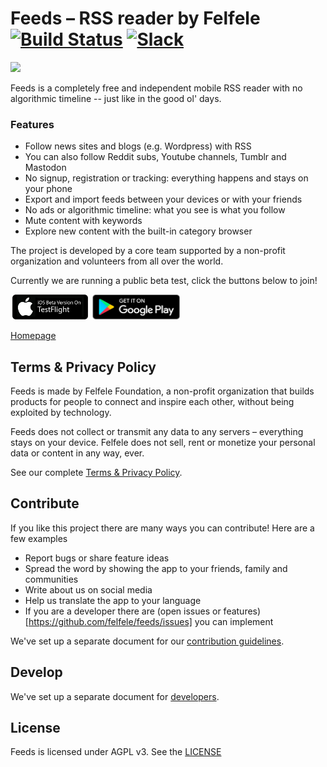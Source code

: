 Feeds – RSS reader by Felfele  [![Build Status](https://travis-ci.org/felfele/feeds.svg?branch=master)](https://travis-ci.org/felfele/feeds)
[![Slack](https://img.shields.io/badge/chat-on%20slack-blueviolet.svg)](https://join.slack.com/t/felfele/shared_invite/enQtNTM1MjUwNTI1NzI5LTY5Yjg0YmVjN2MyN2MzMzc0Y2RkMGRiYzE0N2U0ZjgwNmYxMTQ3YjUwMDg1MGFiZTZlMWViZjU2MWJjY2Y0OTY)
=======

[<img src="screenshot-mobile.png" width=400>](screenshot-mobile.png)

Feeds is a completely free and independent mobile RSS reader with no algorithmic timeline -- just like in the good ol' days.

### Features
- Follow news sites and blogs (e.g. Wordpress) with RSS
- You can also follow Reddit subs, Youtube channels, Tumblr and Mastodon
- No signup, registration or tracking: everything happens and stays on your phone
- Export and import feeds between your devices or with your friends
- No ads or algorithmic timeline: what you see is what you follow
- Mute content with keywords
- Explore new content with the built-in category browser

The project is developed by a core team supported by a non-profit organization and volunteers from all over the world.

Currently we are running a public beta test, click the buttons below to join!

[<img src="testflight-badge.png" width=127 height=40>](https://testflight.apple.com/join/icUTHYbo)
[<img src="google-play-badge.png" width=140 height=40>](https://play.google.com/apps/testing/org.felfele.feeds)

[Homepage](https://felfele.org/)

Terms & Privacy Policy
----------------------
Feeds is made by Felfele Foundation, a non-profit organization that builds products for people to connect and inspire each other, without being exploited by technology.

Feeds does not collect or transmit any data to any servers – everything stays on your device. Felfele does not sell, rent or monetize your personal data or content in any way, ever.

See our complete [Terms & Privacy Policy](https://github.com/felfele/feeds/blob/master/TERMS_AND_PRIVACY_POLICY.md).


Contribute
--------------------

If you like this project there are many ways you can contribute! Here are a few examples
- Report bugs or share feature ideas
- Spread the word by showing the app to your friends, family and communities
- Write about us on social media
- Help us translate the app to your language
- If you are a developer there are (open issues or features)[https://github.com/felfele/feeds/issues] you can implement

We've set up a separate document for our
[contribution guidelines](https://github.com/felfele/feeds/blob/master/CONTRIBUTING.md).

Develop
--------------------

We've set up a separate document for
[developers](https://github.com/felfele/feeds/blob/master/DEVELOPERS.md).

License
--------------------

Feeds is licensed under AGPL v3. See the [LICENSE](https://github.com/felfele/feeds/blob/master/LICENSE)
